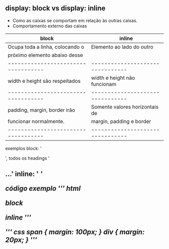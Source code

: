 ## display: block vs display: inline

- Como as caixas se comportam em relação às outras caixas.
- Comportamento externo das caixas

|  **block**                        | **inline**                     |
|-----------------------------------|--------------------------------|
|  Ocupa toda a linha, colocando o  | Elemento ao lado do outro      |
|  próximo elemento abaixo desse    |                                |
|-----------------------------------|--------------------------------|
|  width e height são respeitados   | width e height não funcionam   |
|-----------------------------------|--------------------------------|
|  padding, margin, border irão     | Somente valores horizontais de |
|  funcionar normalmente.           | margin, padding e border       |
|-----------------------------------|--------------------------------|


exemplos
block: '<p> <div> <section>', todos os headings '<h1><h2>...'
inline: '<a> <strong> <span> <em>'

código exemplo
''' html
<div>
  block
</div>

<span>inline</span>
'''

''' css
span {
  margin: 100px;
}
div {
  margin: 20px;
}
'''